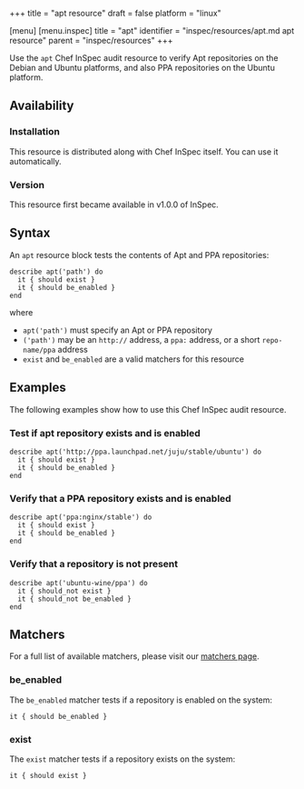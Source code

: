 +++
title = "apt resource"
draft = false
platform = "linux"

[menu]
  [menu.inspec]
    title = "apt"
    identifier = "inspec/resources/apt.md apt resource"
    parent = "inspec/resources"
+++


Use the `apt` Chef InSpec audit resource to verify Apt repositories on the Debian and Ubuntu platforms, and also PPA repositories on the Ubuntu platform.


## Availability

### Installation

This resource is distributed along with Chef InSpec itself. You can use it automatically.

### Version

This resource first became available in v1.0.0 of InSpec.

## Syntax

An `apt` resource block tests the contents of Apt and PPA repositories:

    describe apt('path') do
      it { should exist }
      it { should be_enabled }
    end

where

* `apt('path')` must specify an Apt or PPA repository
* `('path')` may be an `http://` address, a `ppa:` address, or a short `repo-name/ppa` address
* `exist` and `be_enabled` are a valid matchers for this resource


## Examples

The following examples show how to use this Chef InSpec audit resource.

### Test if apt repository exists and is enabled

    describe apt('http://ppa.launchpad.net/juju/stable/ubuntu') do
      it { should exist }
      it { should be_enabled }
    end

### Verify that a PPA repository exists and is enabled

    describe apt('ppa:nginx/stable') do
      it { should exist }
      it { should be_enabled }
    end

### Verify that a repository is not present

    describe apt('ubuntu-wine/ppa') do
      it { should_not exist }
      it { should_not be_enabled }
    end


## Matchers

For a full list of available matchers, please visit our [matchers page](https://www.inspec.io/docs/reference/matchers/).


### be_enabled

The `be_enabled` matcher tests if a repository is enabled on the system:

    it { should be_enabled }

### exist

The `exist` matcher tests if a repository exists on the system:

    it { should exist }
